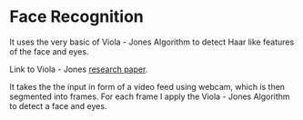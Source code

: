 # **Face Recognition**

It uses the very basic of Viola - Jones Algorithm to detect Haar like features of the face and eyes.

Link to Viola - Jones [research paper](https://www.cs.cmu.edu/~efros/courses/LBMV07/Papers/viola-cvpr-01.pdf).

It takes the the input in form of a video feed using webcam, which is then segmented into frames. For each frame I apply the Viola - Jones Algorithm to detect a face and eyes.
